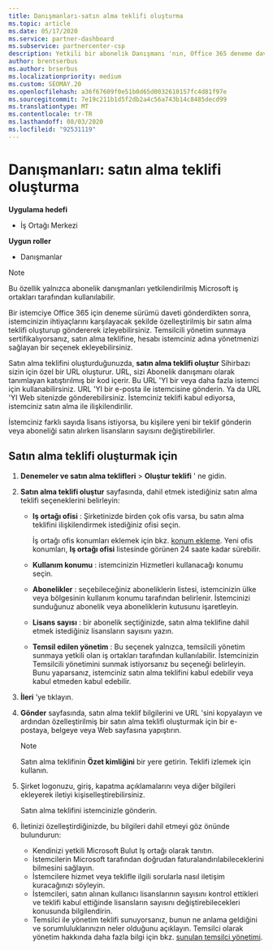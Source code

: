 ```yaml
---
title: Danışmanları-satın alma teklifi oluşturma
ms.topic: article
ms.date: 05/17/2020
ms.service: partner-dashboard
ms.subservice: partnercenter-csp
description: Yetkili bir abonelik Danışmanı 'nın, Office 365 deneme davetlerinde içerilecek bir satın alma teklifi ve özel URL oluşturmak için Iş Ortağı Merkezi 'ni nasıl kullanabileceği hakkında bilgi edinin.
author: brentserbus
ms.author: brserbus
ms.localizationpriority: medium
ms.custom: SEOMAY.20
ms.openlocfilehash: a36f67609f0e51b0d65d0032610157fc4d81f97e
ms.sourcegitcommit: 7e19c211b1d5f2db2a4c56a743b14c8485decd99
ms.translationtype: MT
ms.contentlocale: tr-TR
ms.lasthandoff: 08/03/2020
ms.locfileid: "92531119"
---
```

# <a name="advisors-create-a-purchase-offer"></a>Danışmanları: satın alma teklifi oluşturma

**Uygulama hedefi**

- İş Ortağı Merkezi
 
**Uygun roller**

- Danışmanlar


> [!NOTE]
> Bu özellik yalnızca abonelik danışmanları yetkilendirilmiş Microsoft iş ortakları tarafından kullanılabilir.

Bir istemciye Office 365 için deneme sürümü daveti gönderdikten sonra, istemcinizin ihtiyaçlarını karşılayacak şekilde özelleştirilmiş bir satın alma teklifi oluşturup göndererek izleyebilirsiniz. Temsilcili yönetim sunmaya sertifikalıyorsanız, satın alma teklifine, hesabı istemciniz adına yönetmenizi sağlayan bir seçenek ekleyebilirsiniz.

Satın alma teklifini oluşturduğunuzda, **satın alma teklifi oluştur** Sihirbazı sizin için özel bir URL oluşturur. URL, sizi Abonelik danışmanı olarak tanımlayan katıştırılmış bir kod içerir. Bu URL 'YI bir veya daha fazla istemci için kullanabilirsiniz. URL 'YI bir e-posta ile istemcisine gönderin. Ya da URL 'YI Web sitenizde gönderebilirsiniz. İstemciniz teklifi kabul ediyorsa, istemciniz satın alma ile ilişkilendirilir.

İstemciniz farklı sayıda lisans istiyorsa, bu kişilere yeni bir teklif gönderin veya aboneliği satın alırken lisansların sayısını değiştirebilirler.

## <a name="to-create-a-purchase-offer"></a>Satın alma teklifi oluşturmak için

1. **Denemeler ve satın alma teklifleri**  >  **Oluştur teklifi** ' ne gidin.

2. **Satın alma teklifi oluştur** sayfasında, dahil etmek istediğiniz satın alma teklifi seçeneklerini belirleyin:

    - **Iş ortağı ofisi** : Şirketinizde birden çok ofis varsa, bu satın alma teklifini ilişkilendirmek istediğiniz ofisi seçin.

        İş ortağı ofis konumları eklemek için bkz. [konum ekleme](manage-locations.md). Yeni ofis konumları, **Iş ortağı ofisi** listesinde görünen 24 saate kadar sürebilir.

    - **Kullanım konumu** : istemcinizin Hizmetleri kullanacağı konumu seçin.
    - **Abonelikler** : seçebileceğiniz aboneliklerin listesi, istemcinizin ülke veya bölgesinin kullanım konumu tarafından belirlenir. İstemcinizi sunduğunuz abonelik veya aboneliklerin kutusunu işaretleyin.
    - **Lisans sayısı** : bir abonelik seçtiğinizde, satın alma teklifine dahil etmek istediğiniz lisansların sayısını yazın.
    - **Temsil edilen yönetim** : Bu seçenek yalnızca, temsilcili yönetim sunmaya yetkili olan iş ortakları tarafından kullanılabilir. İstemcinizin Temsilcili yönetimini sunmak istiyorsanız bu seçeneği belirleyin. Bunu yaparsanız, istemciniz satın alma teklifini kabul edebilir veya kabul etmeden kabul edebilir.

3. **İleri** ’ye tıklayın.

4. **Gönder** sayfasında, satın alma teklif bilgilerini ve URL 'sini kopyalayın ve ardından özelleştirilmiş bir satın alma teklifi oluşturmak için bir e-postaya, belgeye veya Web sayfasına yapıştırın.

    > [!NOTE]
    > Satın alma teklifinin **Özet kimliğini** bir yere getirin. Teklifi izlemek için kullanın.

5. Şirket logonuzu, giriş, kapatma açıklamalarını veya diğer bilgileri ekleyerek iletiyi kişiselleştirebilirsiniz.

    Satın alma teklifini istemcinizle gönderin.

6. İletinizi özelleştirdiğinizde, bu bilgileri dahil etmeyi göz önünde bulundurun:

    - Kendinizi yetkili Microsoft Bulut Iş ortağı olarak tanıtın.
    - İstemcilerin Microsoft tarafından doğrudan faturalandırılabileceklerini bilmesini sağlayın.
    - İstemcilere hizmet veya teklifle ilgili sorularla nasıl iletişim kuracağınızı söyleyin.
    - İstemcileri, satın alınan kullanıcı lisanslarının sayısını kontrol ettikleri ve teklifi kabul ettiğinde lisansların sayısını değiştirebilecekleri konusunda bilgilendirin.
    - Temsilci ile yönetim teklifi sunuyorsanız, bunun ne anlama geldiğini ve sorumluluklarınızın neler olduğunu açıklayın. Temsilci olarak yönetim hakkında daha fazla bilgi için bkz. [sunulan temsilci yönetimi](customers-revoke-admin-privileges.md).
